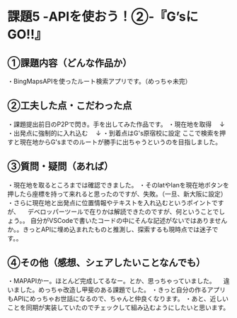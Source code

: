 # 課題5 -APIを使おう！②-『G’sにGO!!』

## ①課題内容（どんな作品か）
・BingMapsAPIを使ったルート検索アプリです。（めっちゃ未完）

## ②工夫した点・こだわった点
・課題提出前日のP2Pで閃き。手を出してみた作品です。
・現在地を取得
　↓
・出発点に強制的に入れ込む
　↓
・到着点はG's原宿校に設定
ここで検索を押すと現在地からG'sまでのルートが勝手に出ちゃうというのを目指しました。

## ③質問・疑問（あれば）
・現在地を取るところまでは確認できました。
・そのlatやlanを現在地ボタンを押したら座標を持って来れると思ったのですが、失敗。（一旦、新大阪に設定）
・さらに現在地と出発点に位置情報やテキストを入れ込むというポイントですが、
　デベロッパーツールで在りかは解読できたのですが、何ということでしょう。。
  自分がVSCodeで書いたコードの中にそんな記述がないではありませんか。。きっとAPIに埋め込まれたものと推測し、探索するも現時点では迷子です。。

## ④その他（感想、シェアしたいことなんでも）
・MAPAPIかー。ほとんど完成してるなー。とか、思っちゃっていました。
　違いました。めっちゃ改造し甲斐のある課題でした。
・きっと自分の作るアプリもAPIにめっちゃお世話になるので、ちゃんと仲良くなります。
・あと、近しいことを同期が実装していたのでチェックして組み込むようにしたいと思います。
